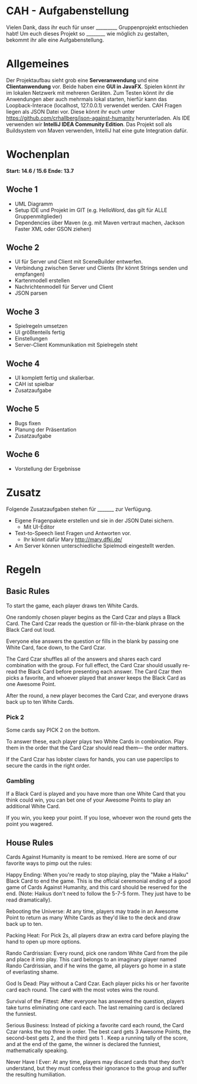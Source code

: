 # CAH - Aufgabenstellung

Vielen Dank, dass ihr euch für unser _________ Gruppenprojekt entschieden habt! Um euch dieses Projekt so ________ wie möglich zu gestalten, bekommt ihr alle eine Aufgabenstellung.


# Allgemeines

Der Projektaufbau sieht grob eine **Serveranwendung** und eine **Clientanwendung** vor. Beide haben eine **GUI in JavaFX**. Spielen könnt ihr im lokalen Netzwerk mit mehreren Geräten. Zum Testen könnt ihr die Anwendungen aber auch mehrmals lokal starten, hierfür kann das Loopback-Interace (localhost, 127.0.0.1) verwendet werden.
CAH Fragen liegen als JSON Datei vor. Diese könnt ihr euch unter https://github.com/crhallberg/json-against-humanity herunterladen. 
Als IDE verwenden wir **IntelliJ IDEA Community Edition**. Das Projekt soll als Buildsystem von Maven verwenden, IntelliJ hat eine gute Integration dafür.

# Wochenplan

**Start: 14.6 / 15.6**
**Ende: 13.7**

## Woche 1
- UML Diagramm
- Setup IDE und Projekt im GIT (e.g. HelloWord, das gilt für ALLE Gruppenmitglieder)
- Dependencies über Maven (e.g. mit Maven vertraut machen, Jackson Faster XML oder GSON ziehen)

## Woche 2
- UI für Server und Client mit SceneBuilder entwerfen.
- Verbindung zwischen Server und Clients (Ihr könnt Strings senden und empfangen)
- Kartenmodell erstellen
- Nachrichtenmodell für Server und Client
- JSON parsen

## Woche 3
- Spielregeln umsetzen
- UI größtenteils fertig
- Einstellungen
- Server-Client Kommunikation mit Spielregeln steht

## Woche 4
- UI komplett fertig und skalierbar.
- CAH ist spielbar
- Zusatzaufgabe

## Woche 5
- Bugs fixen
- Planung der Präsentation
- Zusatzaufgabe

## Woche 6
- Vorstellung der Ergebnisse

# Zusatz

Folgende Zusatzaufgaben stehen für _______ zur Verfügung.

 - Eigene Fragenpakete erstellen und sie in der JSON Datei sichern.
	 - Mit UI-Editor
 - Text-to-Speech liest Fragen und Antworten vor.
	 - Ihr könnt dafür Mary http://mary.dfki.de/
 - Am Server können unterschiedliche Spielmodi eingestellt werden.

 
# Regeln
## Basic Rules
To start the game, each player draws ten White Cards.

One randomly chosen player begins as the Card Czar and plays a Black Card. The Card Czar reads the question or fill-in-the-blank phrase on the Black Card out loud.

Everyone else answers the question or fills in the blank by passing one White Card, face down, to the Card Czar.

The Card Czar shuffles all of the answers and shares each card combination with the group. For full effect, the Card Czar should usually re-read the Black Card before presenting each answer. The Card Czar then picks a favorite, and whoever played that answer keeps the Black Card as one Awesome Point.

After the round, a new player becomes the Card Czar, and everyone draws back up to ten White Cards.

### Pick 2
Some cards say PICK 2 on the bottom.

To answer these, each player plays two White Cards in combination. Play them in the order that the Card Czar should read them— the order matters.

If the Card Czar has lobster claws for hands, you can use paperclips to secure the cards in the right order.

### Gambling
If a Black Card is played and you have more than one White Card that you think could win, you can bet one of your Awesome Points to play an additional White Card.

If you win, you keep your point. If you lose, whoever won the round gets the point you wagered.

## House Rules
Cards Against Humanity is meant to be remixed. Here are some of our favorite ways to pimp out the rules:

Happy Ending: When you're ready to stop playing, play the "Make a Haiku" Black Card to end the game. This is the official ceremonial ending of a good game of Cards Against Humanity, and this card should be reserved for the end. (Note: Haikus don't need to follow the 5-7-5 form. They just have to be read dramatically).

Rebooting the Universe: At any time, players may trade in an Awesome Point to return as many White Cards as they'd like to the deck and draw back up to ten.

Packing Heat: For Pick 2s, all players draw an extra card before playing the hand to open up more options.

Rando Cardrissian: Every round, pick one random White Card from the pile and place it into play. This card belongs to an imaginary player named Rando Cardrissian, and if he wins the game, all players go home in a state of everlasting shame.

God Is Dead: Play without a Card Czar. Each player picks his or her favorite card each round. The card with the most votes wins the round.

Survival of the Fittest: After everyone has answered the question, players take turns eliminating one card each. The last remaining card is declared the funniest.

Serious Business: Instead of picking a favorite card each round, the Card Czar ranks the top three in order. The best card gets 3 Awesome Points, the second-best gets 2, and the third gets 1 . Keep a running tally of the score, and at the end of the game, the winner is declared the funniest, mathematically speaking.

Never Have I Ever: At any time, players may discard cards that they don't understand, but they must confess their ignorance to the group and suffer the resulting humiliation.

